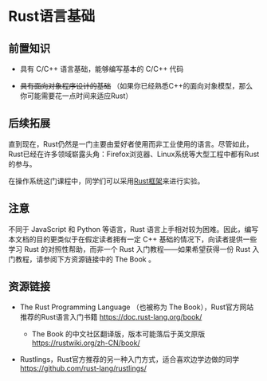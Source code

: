 # Rust语言基础

## 前置知识

- 具有 C/C++ 语言基础，能够编写基本的 C/C++ 代码

- <del>具有面向对象程序设计的基础</del> （如果你已经熟悉C++的面向对象模型，那么你可能需要花一点时间来适应Rust）

## 后续拓展

直到现在，Rust仍然是一门主要由爱好者使用而非工业使用的语言。尽管如此，Rust已经在许多领域崭露头角：Firefox浏览器、Linux系统等大型工程中都有Rust的参与。

在操作系统这门课程中，同学们可以采用[Rust框架](https://github.com/rcore-os/rCore)来进行实验。

## 注意

不同于 JavaScript 和 Python 等语言，Rust 语言上手相对较为困难。因此，编写本文档的目的更类似于在假定读者拥有一定 C++ 基础的情况下，向读者提供一些学习 Rust 的对照性帮助，而非一个 Rust 入门教程——如果希望获得一份 Rust 入门教程，请参阅下方资源链接中的 The Book 。

## 资源链接

- The Rust Programming Language （也被称为 The Book），Rust官方网站推荐的Rust语言入门书籍 https://doc.rust-lang.org/book/

    - The Book 的中文社区翻译版，版本可能落后于英文原版 https://rustwiki.org/zh-CN/book/

- Rustlings，Rust官方推荐的另一种入门方式，适合喜欢边学边做的同学 https://github.com/rust-lang/rustlings/